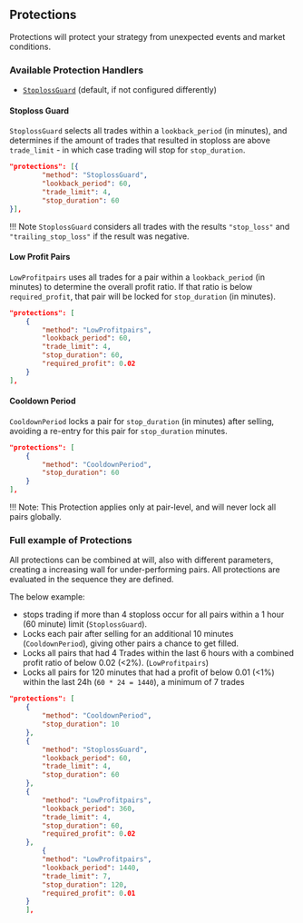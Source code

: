 ## Protections

Protections will protect your strategy from unexpected events and market conditions.

### Available Protection Handlers

* [`StoplossGuard`](#stoploss-guard) (default, if not configured differently)

#### Stoploss Guard

`StoplossGuard` selects all trades within a `lookback_period` (in minutes), and determines if the amount of trades that resulted in stoploss are above `trade_limit` - in which case trading will stop for `stop_duration`.

```json
"protections": [{
        "method": "StoplossGuard",
        "lookback_period": 60,
        "trade_limit": 4,
        "stop_duration": 60
}],
```

!!! Note
    `StoplossGuard` considers all trades with the results `"stop_loss"` and `"trailing_stop_loss"` if the result was negative.

#### Low Profit Pairs

`LowProfitpairs` uses all trades for a pair within a `lookback_period` (in minutes) to determine the overall profit ratio.
If that ratio is below `required_profit`, that pair will be locked for `stop_duration` (in minutes).

```json
"protections": [
    {
        "method": "LowProfitpairs",
        "lookback_period": 60,
        "trade_limit": 4,
        "stop_duration": 60,
        "required_profit": 0.02
    }
],
```

#### Cooldown Period

`CooldownPeriod` locks a pair for `stop_duration` (in minutes) after selling, avoiding a re-entry for this pair for `stop_duration` minutes.



```json
"protections": [
    {
        "method": "CooldownPeriod",
        "stop_duration": 60
    }
],
```

!!! Note:
    This Protection applies only at pair-level, and will never lock all pairs globally.

### Full example of Protections

All protections can be combined at will, also with different parameters, creating a increasing wall for under-performing pairs.
All protections are evaluated in the sequence they are defined.

The below example:

* stops trading if more than 4 stoploss occur for all pairs within a 1 hour (60 minute) limit (`StoplossGuard`).
* Locks each pair after selling for an additional 10 minutes (`CooldownPeriod`), giving other pairs a chance to get filled.
* Locks all pairs that had 4 Trades within the last 6 hours with a combined profit ratio of below 0.02 (<2%). (`LowProfitpairs`)
* Locks all pairs for 120 minutes that had a profit of below 0.01 (<1%) within the last 24h (`60 * 24 = 1440`), a minimum of 7 trades

```json
"protections": [
    {
        "method": "CooldownPeriod",
        "stop_duration": 10
    },
    {
        "method": "StoplossGuard",
        "lookback_period": 60,
        "trade_limit": 4,
        "stop_duration": 60
    },
    {
        "method": "LowProfitpairs",
        "lookback_period": 360,
        "trade_limit": 4,
        "stop_duration": 60,
        "required_profit": 0.02
    },
        {
        "method": "LowProfitpairs",
        "lookback_period": 1440,
        "trade_limit": 7,
        "stop_duration": 120,
        "required_profit": 0.01
    }
    ],
```
